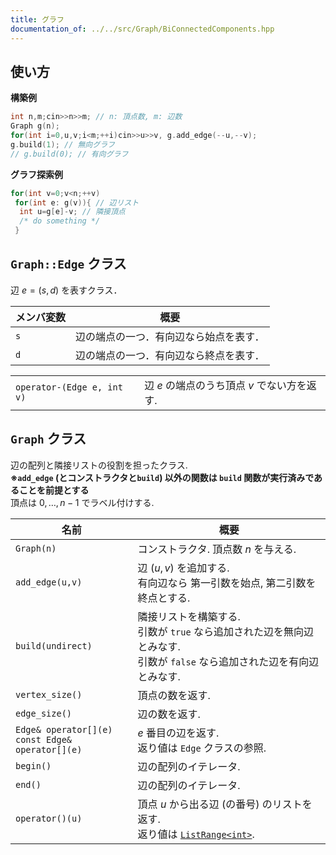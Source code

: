```yaml
---
title: グラフ
documentation_of: ../../src/Graph/BiConnectedComponents.hpp
---
```


## 使い方

**構築例**
```c++
int n,m;cin>>n>>m; // n: 頂点数, m: 辺数
Graph g(n);
for(int i=0,u,v;i<m;++i)cin>>u>>v, g.add_edge(--u,--v);
g.build(1); // 無向グラフ
// g.build(0); // 有向グラフ
```

**グラフ探索例**
```c++
for(int v=0;v<n;++v)
 for(int e: g(v)){ // 辺リスト
  int u=g[e]-v; // 隣接頂点
  /* do something */
 }
```

## `Graph::Edge` クラス
辺 $e=(s,d)$ を表すクラス．

|メンバ変数|概要|
|---|---|
|`s`|辺の端点の一つ．有向辺なら始点を表す．|
|`d`|辺の端点の一つ．有向辺なら終点を表す．|

|||
|---|---|
|`operator-(Edge e, int v)`|辺 $e$ の端点のうち頂点 $v$ でない方を返す.|


## `Graph` クラス

辺の配列と隣接リストの役割を担ったクラス. \
**※`add_edge` (とコンストラクタと`build`) 以外の関数は `build` 関数が実行済みであることを前提とする**　\
頂点は $0,\dots, n-1$ でラベル付けする.

|名前|概要|
|---|---|
|`Graph(n)`|コンストラクタ. 頂点数 $n$ を与える.|
|`add_edge(u,v)`|辺 $(u,v)$ を追加する. <br> 有向辺なら 第一引数を始点, 第二引数を終点とする.|
|`build(undirect)`|隣接リストを構築する. <br> 引数が `true` なら追加された辺を無向辺とみなす.<br> 引数が `false` なら追加された辺を有向辺とみなす.|
|`vertex_size()`|頂点の数を返す.|
|`edge_size()`|辺の数を返す.|
|`Edge& operator[](e)` <br> `const Edge& operator[](e)` | $e$ 番目の辺を返す. <br> 返り値は `Edge` クラスの参照.|
|`begin()`|辺の配列のイテレータ.|
|`end()`|辺の配列のイテレータ.|
|`operator()(u)`| 頂点 $u$ から出る辺 (の番号) のリストを返す. <br> 返り値は [`ListRange<int>`](src/Internal/ListRange.hpp). |